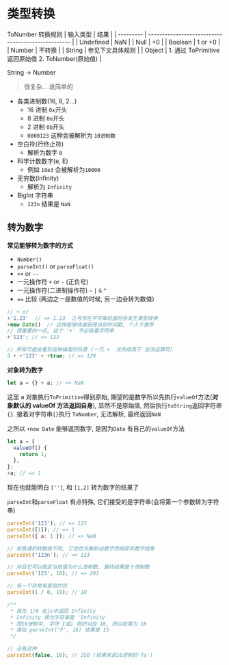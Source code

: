 # 类型转换

ToNumber 转换规则
| 输入类型 | 结果 |
| --------- | -------------------------------------------------- |
| Undefined | NaN |
| Null | +0 |
| Boolean | 1 or +0 |
| Number | 不转换 |
| String | 参见下文具体规则 |
| Object | 1. 通过 ToPrimitive 返回原始值 2. ToNumber(原始值) |

String -> Number

> 很复杂....说简单的

- 各类进制数(16, 8, 2...)
  - 16 进制 `0x`开头
  - 8 进制 `0o`开头
  - 2 进制 `0b`开头
  - `0000123` 这种会被解析为 `10进制数`
- 空白符(行终止符)
  - 解析为数字 `0`
- 科学计数数字(e, E)
  - 例如 `10e3` 会被解析为`10000`
- 无穷数(Infinity)
  - 解析为 `Infinity`
- BigInt 字符串
  - `123n` 结果是 `NaN`

## 转为数字

**常见能够转为数字的方式**

- `Number()`
- `parseInt()` or `parseFloat()`
- `++` or `--`
- 一元操作符 `+` or `-` (正负号)
- 一元操作符(二进制操作符) `~` `|` `&` `^`
-  `==` 比较 (两边之一是数值的时候, 另一边会转为数值)

```js
// + or -
+'1.23'  // => 1.23  正号写在字符串前面将会发生类型转换
+new Date()  // 这样能够快速获得当前时间戳, 个人不推荐
// 很重要的一点, 这个 '+' 不必挨着字符串
+'123'; // => 123

// 所有可能会看到这种操蛋的玩意 (一元 +  优先级高于 加法运算符)
5 + +'123' + +true; // => 129
```

**对象转为数字**

```js
let a = {} + a; // => NaN
```

这里 a 对象执行`ToPrimitive`得到原始, 期望的是数字所以先执行`valueOf`方法(**对象默认的 valueOf 方法返回自身**), 显然不是原始值, 然后执行`toString`返回字符串 `{}`. 接着对字符串`{}`执行 `ToNumber`, 无法解析, 最终返回`NaN`

之所以 `+new Date` 能够返回数字, 是因为`Date` 有自己的`valueOf`方法

```js
let a = {
  valueOf() {
    return 1;
  },
};
+a; // => 1
```

现在也就能明白 `['']`, 和 `[1,2]` 转为数字的结果了

`parseInt`和`parseFloat` 有点特殊, 它们接受的是字符串(会将第一个参数转为字符串)

```js
parseInt('123'); // => 123
parseInt([1]); // => 1
parseInt({ a: 1 }); // => NaN

// 和普通的转数值不同, 它会优先解析出数字而抛弃非数字结果
parseInt('123n'); // => 123

// 并且它可以指定当前值为什么进制数, 最终结果是十进制数
parseInt('123', 16); // => 291

// 有一个非常有意思的坑
parseInt(1 / 0, 19); // 18

/**
 * 首先 1/0 在js中返回 Infinity
 * Infinity 转为字符串是 'Infinity'
 * 而19进制中, 字符 I或i 刚好对应 18, 所以结果为 18
 * 类似 parseInt('F', 16) 结果是 15
 */

// 还有这种
parseInt(false, 16); // 250 (结果来自16进制的'fa')
```

